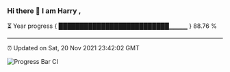 ### Hi there 👋 I am Harry , 

⏳ Year progress { ██████████████████████████▁▁▁▁ } 88.76 %

---

⏰ Updated on Sat, 20 Nov 2021 23:42:02 GMT

![Progress Bar CI](https://github.com/duykhang68/duykhang68/workflows/Progress%20Bar%20CI/badge.svg)
